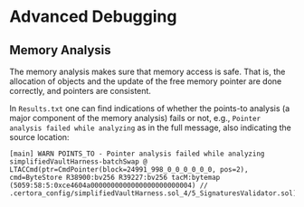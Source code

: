 Advanced Debugging
==================

Memory Analysis
---------------

The memory analysis makes sure that memory access is safe. That is, the allocation of objects and the update of the free memory pointer are done correctly, and pointers are consistent.

In `Results.txt` one can find indications of whether the points-to analysis (a major component of the memory analysis) fails or not, e.g., `Pointer analysis failed while analyzing` as in the full message, also indicating the source location:

```
[main] WARN POINTS_TO - Pointer analysis failed while analyzing simplifiedVaultHarness-batchSwap @ LTACCmd(ptr=CmdPointer(block=24991_998_0_0_0_0_0_0, pos=2), cmd=ByteStore R38900:bv256 R39227:bv256 tacM:bytemap (5059:58:5:0xce4604a0000000000000000000000004) // .certora_config/simplifiedVaultHarness.sol_4/5_SignaturesValidator.sol)
```
